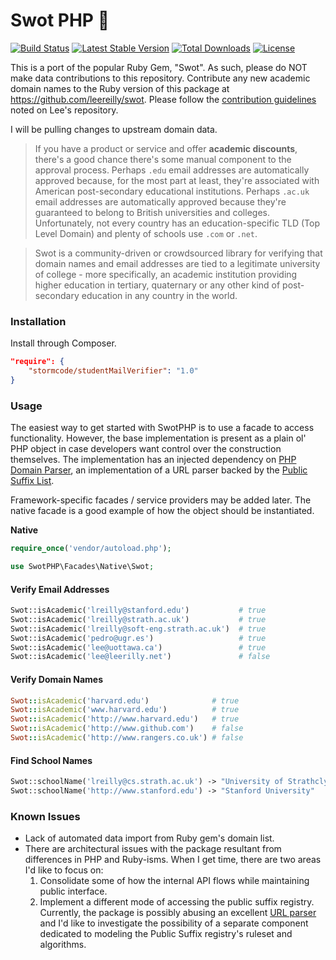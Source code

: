 # Swot PHP :apple:

[![Build Status](https://travis-ci.org/mdwheele/swotphp.svg?branch=master)](https://travis-ci.org/mdwheele/swotphp) [![Latest Stable Version](https://poser.pugx.org/mdwheele/swotphp/v/stable.svg)](https://packagist.org/packages/mdwheele/swotphp) [![Total Downloads](https://poser.pugx.org/mdwheele/swotphp/downloads.svg)](https://packagist.org/packages/mdwheele/swotphp) [![License](https://poser.pugx.org/mdwheele/swotphp/license.svg)](https://packagist.org/packages/mdwheele/swotphp)

This is a port of the popular Ruby Gem, "Swot".  As such, please do NOT make data contributions to this repository.
Contribute any new academic domain names to the Ruby version of this package at https://github.com/leereilly/swot.
Please follow the [contribution guidelines](https://github.com/leereilly/swot/blob/master/CONTRIBUTING.md) noted on 
Lee's repository.

I will be pulling changes to upstream domain data.

> If you have a product or service and offer **academic discounts**, there's a good chance there's some manual 
> component to the approval process. Perhaps `.edu` email addresses are automatically approved because, for the most 
> part at least, they're associated with American post-secondary educational institutions. Perhaps `.ac.uk` email 
> addresses are automatically approved because they're guaranteed to belong to British universities and colleges. 
> Unfortunately, not every country has an education-specific TLD (Top Level Domain) and plenty of schools use `.com` 
> or `.net`.

> Swot is a community-driven or crowdsourced library for verifying that domain names and email addresses are tied to 
> a legitimate university of college - more specifically, an academic institution providing higher education in 
> tertiary, quaternary or any other kind of post-secondary education in any country in the world.

### Installation

Install through Composer.

```json
"require": {
    "stormcode/studentMailVerifier": "1.0"
}
```

### Usage

The easiest way to get started with SwotPHP is to use a facade to access functionality.  However, the base
implementation is present as a plain ol' PHP object in case developers want control over the construction themselves.
The implementation has an injected dependency on [PHP Domain Parser](https://github.com/jeremykendall/php-domain-parser),
an implementation of a URL parser backed by the [Public Suffix List](http://publicsuffix.org).

Framework-specific facades / service providers may be added later.  The native facade is a good example of how
the object should be instantiated.

**Native**

```php
require_once('vendor/autoload.php');

use SwotPHP\Facades\Native\Swot;
```

#### Verify Email Addresses

```php
Swot::isAcademic('lreilly@stanford.edu')           # true
Swot::isAcademic('lreilly@strath.ac.uk')           # true
Swot::isAcademic('lreilly@soft-eng.strath.ac.uk')  # true
Swot::isAcademic('pedro@ugr.es')                   # true
Swot::isAcademic('lee@uottawa.ca')                 # true
Swot::isAcademic('lee@leerilly.net')               # false
```

#### Verify Domain Names

```ruby
Swot::isAcademic('harvard.edu')              # true
Swot::isAcademic('www.harvard.edu')          # true
Swot::isAcademic('http://www.harvard.edu')   # true
Swot::isAcademic('http://www.github.com')    # false
Swot::isAcademic('http://www.rangers.co.uk') # false
```

#### Find School Names

```php
Swot::schoolName('lreilly@cs.strath.ac.uk') -> "University of Strathclyde"
Swot::schoolName('http://www.stanford.edu') -> "Stanford University"
```

### Known Issues

- Lack of automated data import from Ruby gem's domain list.
- There are architectural issues with the package resultant from differences in PHP and Ruby-isms. When I get time, there are two areas I'd like to focus on:
    1. Consolidate some of how the internal API flows while maintaining public interface.
    2. Implement a different mode of accessing the public suffix registry.  Currently, the package is possibly abusing an excellent [URL parser](https://github.com/jeremykendall/php-domain-parser) and I'd like to investigate the possibility of a separate component dedicated to modeling the Public Suffix registry's ruleset and algorithms.
